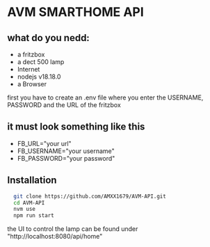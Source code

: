 AVM SMARTHOME API
================
what do you nedd:
----------------
  - a fritzbox
  - a dect 500 lamp
  - Internet
  - nodejs v18.18.0
  - a Browser

first you have to create an .env file where you enter the USERNAME, PASSWORD and the URL of the fritzbox

## it must look something like this

- FB_URL="your url"
- FB_USERNAME="your username"
- FB_PASSWORD="your password"



## Installation

```bash
  git clone https://github.com/AMXX1679/AVM-API.git
  cd AVM-API
  nvm use
  npm run start
```

the UI to control the lamp can be found under "http://localhost:8080/api/home"
